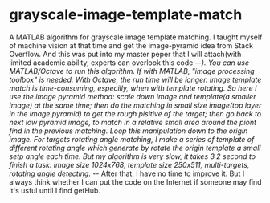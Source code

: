 # grayscale-image-template-match
A MATLAB algorithm for grayscale image template matching. I taught myself of machine vision at that time and get the image-pyramid idea from Stack Overflow. And this was put into my master peper that I will attach(with limited academic ability, experts can overlook this code -_-).
You can use MATLAB/Octave to run this algorithm. If with MATLAB, "image processing toolbox" is needed. With Octave, the run time will be longer. Image template match is time-consuming, especilly, when with template rotating. So here I use the image pyramid method: scale down image and template(a smaller image) at the same time; then do the matching in small size image(top layer in the image pyramid) to get the rough pisitive of the target; then go back to next low pyramid image, to match in a relative small area around the piont find in the previous matching. Loop this manipulation down to the origin image.
For targets rotating angle matching, I make a series of template of different rotating angle which generate by rotate the origin template a small setp angle each time.
But my algorithm is very slow, it takes 3.2 second to finish a task: image size 1024x768, template size 250x511, multi-targets, rotating angle detecting. -_- After that, I have no time to improve it. But I always think whether I can put the code on the Internet if someone may find it's usful until I find getHub.
